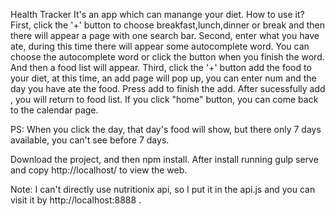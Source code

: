 Health Tracker
It's an app which can manange your diet.
How to use it?
First, click the '+' button to choose breakfast,lunch,dinner or break and then there will appear a page with one search bar.
Second, enter what you have ate, during this time there will appear some autocomplete word. You can choose the autocomplete word or click the button when you finish the word. And then a food list will appear.
Third, click the '+' button add the food to your diet, at this time, an add page will pop up, you can enter num and the day you have ate the food. Press add to finish the add. After sucessfully add , you will return to food list. If you click "home" button, you can come back to the calendar page. 

PS:
When you click the day, that day's food will show, but there only 7 days available, you can't see before 7 days.


Download the project, and then npm install. After install running gulp serve and copy http://localhost/ to view the web.

Note: I can't directly use nutritionix api, so I put it in the api.js and you can visit it by http://localhost:8888 .